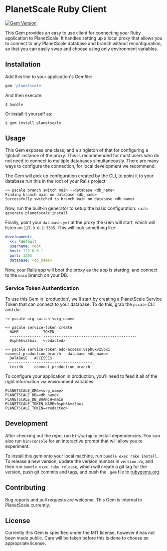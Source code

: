 # PlanetScale Ruby Client
[![Gem Version](https://badge.fury.io/rb/planetscale.svg)](https://rubygems.org/gems/planetscale)

This Gem provides an easy to use client for connecting your Ruby application to PlanetScale. It handles setting up a local proxy that allows you to connect to any PlanetScale database and branch without reconfiguration, so that you can easily swap and choose using only environment variables.

## Installation

Add this line to your application's Gemfile:

```ruby
gem 'planetscale'
```

And then execute:

    $ bundle

Or install it yourself as:

    $ gem install planetscale

## Usage

This Gem exposes one class, and a singleton of that for configuring a 'global' instance of the proxy. This is recommended for most users who do not need to connect to multiple databases simultaneously. There are many ways to configure the connection, for local development we recommend:

The Gem will pick up configuration created by the CLI, to point it to your database run this in the root of your Rails project:

```
~> pscale branch switch main --database <db_name>
Finding branch main on database <db_name>
Successfully switched to branch main on database <db_name>
```

Now, run the built-in generator to setup the basic configuration: `rails generate planetscale:install`

Finally, point your `database.yml` at the proxy the Gem will start, which will listen on `127.0.0.1:3305`. This will look something like:

```yaml
development:
  <<: *default
  username: root
  host: 127.0.0.1
  port: 3305
  database: <db_name>
```

Now, your Rails app will boot the proxy as the app is starting, and connect to the `main` branch on your DB.

### Service Token Authentication

To use this Gem in 'production', we'll start by creating a PlanetScale Service Token that can connect to your database. To do this, grab the `pscale` CLI and do:

```
~> pscale org switch <org_name>

~> pscale service-token create
  NAME           TOKEN
  -------------- ------------------------------------------
  0sph6kvz5bxi   <redacted>

~> pscale service-token add-access 0sph6kvz5bxi connect_production_branch --database <db_name>
  DATABASE   ACCESSES
 ---------- ---------------------------
  testdb     connect_production_branch
```

To configure your application in production, you'll need to feed it all of the right information via environment variables:

```
PLANETSCALE_ORG=<org_name>
PLANETSCALE_DB=<db_name>
PLANETSCALE_DB_BRANCH=main
PLANETSCALE_TOKEN_NAME=0sph6kvz5bxi
PLANETSCALE_TOKEN=<redacted>
```

## Development

After checking out the repo, run `bin/setup` to install dependencies. You can also run `bin/console` for an interactive prompt that will allow you to experiment.

To install this gem onto your local machine, run `bundle exec rake install`. To release a new version, update the version number in `version.rb`, and then run `bundle exec rake release`, which will create a git tag for the version, push git commits and tags, and push the `.gem` file to [rubygems.org](https://rubygems.org).

## Contributing

Bug reports and pull requests are welcome. This Gem is internal to PlanetScale currently.

## License

Currently this Gem is specified under the MIT license, however it has not been made public. Care will be taken before this is done to choose an appropriate license.
